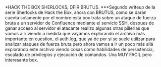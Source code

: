*HACK THE BOX SHERLOCKS, DFIR BRUTUS.
***Segundo writeup de la serie Sherlocks de Hack the Box, ahora con BRUTUS, como se daran cuenta solamente por el nombre esta box trata sobre un ataque de fuerza bruta a un servidor de Confluence mediante el servicio SSH, despues de ganar acceso al servidor el atacante realizo algunas otras pillerias que vamos a ir viendo a medida que vayamos explorando el archivo más importante en cuestion, el auth.log, que ya de por si se suele utilizar para analizar ataques de fuerza bruta pero ahora vamos a ir un poco más allá explorando este archivo viendo cosas como habilidades de persistencia, escalado de privilegios y ejecución de comandos. Una MUY FACIL pero interesante box.
